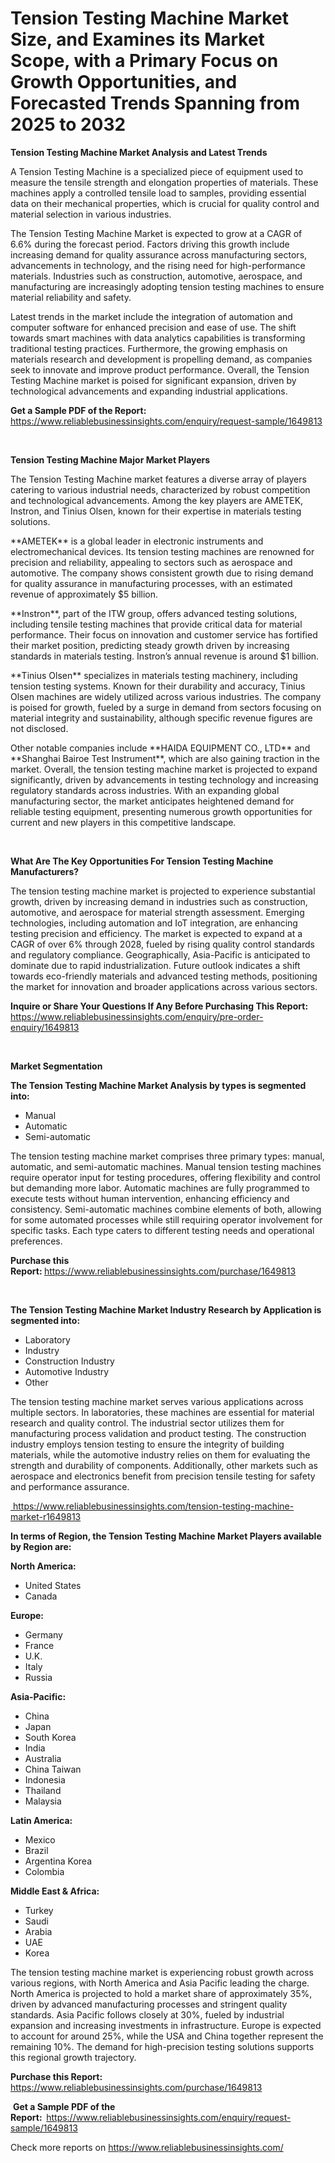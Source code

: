 <p><h1>Tension Testing Machine Market Size, and Examines its Market Scope, with a Primary Focus on Growth Opportunities, and Forecasted Trends Spanning from 2025 to 2032</h1></p><p><strong>Tension Testing Machine Market Analysis and Latest Trends</strong></p>
<p><p>A Tension Testing Machine is a specialized piece of equipment used to measure the tensile strength and elongation properties of materials. These machines apply a controlled tensile load to samples, providing essential data on their mechanical properties, which is crucial for quality control and material selection in various industries.</p><p>The Tension Testing Machine Market is expected to grow at a CAGR of 6.6% during the forecast period. Factors driving this growth include increasing demand for quality assurance across manufacturing sectors, advancements in technology, and the rising need for high-performance materials. Industries such as construction, automotive, aerospace, and manufacturing are increasingly adopting tension testing machines to ensure material reliability and safety.</p><p>Latest trends in the market include the integration of automation and computer software for enhanced precision and ease of use. The shift towards smart machines with data analytics capabilities is transforming traditional testing practices. Furthermore, the growing emphasis on materials research and development is propelling demand, as companies seek to innovate and improve product performance. Overall, the Tension Testing Machine market is poised for significant expansion, driven by technological advancements and expanding industrial applications.</p></p>
<p><strong>Get a Sample PDF of the Report:&nbsp;</strong> <a href="https://www.reliablebusinessinsights.com/enquiry/request-sample/1649813?utm_campaign=2245&utm_medium=2&utm_source=Github&utm_content=ia&utm_term=18022025&utm_id=tension-testing-machine">https://www.reliablebusinessinsights.com/enquiry/request-sample/1649813</a></p>
<p>&nbsp;</p>
<p><strong>Tension Testing Machine Major Market Players</strong></p>
<p><p>The Tension Testing Machine market features a diverse array of players catering to various industrial needs, characterized by robust competition and technological advancements. Among the key players are AMETEK, Instron, and Tinius Olsen, known for their expertise in materials testing solutions.</p><p>**AMETEK** is a global leader in electronic instruments and electromechanical devices. Its tension testing machines are renowned for precision and reliability, appealing to sectors such as aerospace and automotive. The company shows consistent growth due to rising demand for quality assurance in manufacturing processes, with an estimated revenue of approximately $5 billion.</p><p>**Instron**, part of the ITW group, offers advanced testing solutions, including tensile testing machines that provide critical data for material performance. Their focus on innovation and customer service has fortified their market position, predicting steady growth driven by increasing standards in materials testing. Instron’s annual revenue is around $1 billion.</p><p>**Tinius Olsen** specializes in materials testing machinery, including tension testing systems. Known for their durability and accuracy, Tinius Olsen machines are widely utilized across various industries. The company is poised for growth, fueled by a surge in demand from sectors focusing on material integrity and sustainability, although specific revenue figures are not disclosed.</p><p>Other notable companies include **HAIDA EQUIPMENT CO., LTD** and **Shanghai Bairoe Test Instrument**, which are also gaining traction in the market. Overall, the tension testing machine market is projected to expand significantly, driven by advancements in testing technology and increasing regulatory standards across industries. With an expanding global manufacturing sector, the market anticipates heightened demand for reliable testing equipment, presenting numerous growth opportunities for current and new players in this competitive landscape.</p></p>
<p>&nbsp;</p>
<p><strong>What Are The Key Opportunities For Tension Testing Machine Manufacturers?</strong></p>
<p><p>The tension testing machine market is projected to experience substantial growth, driven by increasing demand in industries such as construction, automotive, and aerospace for material strength assessment. Emerging technologies, including automation and IoT integration, are enhancing testing precision and efficiency. The market is expected to expand at a CAGR of over 6% through 2028, fueled by rising quality control standards and regulatory compliance. Geographically, Asia-Pacific is anticipated to dominate due to rapid industrialization. Future outlook indicates a shift towards eco-friendly materials and advanced testing methods, positioning the market for innovation and broader applications across various sectors.</p></p>
<p><strong>Inquire or Share Your Questions If Any Before Purchasing This Report:</strong> <a href="https://www.reliablebusinessinsights.com/enquiry/pre-order-enquiry/1649813?utm_campaign=2245&utm_medium=2&utm_source=Github&utm_content=ia&utm_term=18022025&utm_id=tension-testing-machine">https://www.reliablebusinessinsights.com/enquiry/pre-order-enquiry/1649813</a></p>
<p>&nbsp;</p>
<p><strong>Market Segmentation</strong></p>
<p><strong>The Tension Testing Machine Market Analysis by types is segmented into:</strong></p>
<p><ul><li>Manual</li><li>Automatic</li><li>Semi-automatic</li></ul></p>
<p><p>The tension testing machine market comprises three primary types: manual, automatic, and semi-automatic machines. Manual tension testing machines require operator input for testing procedures, offering flexibility and control but demanding more labor. Automatic machines are fully programmed to execute tests without human intervention, enhancing efficiency and consistency. Semi-automatic machines combine elements of both, allowing for some automated processes while still requiring operator involvement for specific tasks. Each type caters to different testing needs and operational preferences.</p></p>
<p><strong>Purchase this Report:&nbsp;</strong><a href="https://www.reliablebusinessinsights.com/purchase/1649813?utm_campaign=2245&utm_medium=2&utm_source=Github&utm_content=ia&utm_term=18022025&utm_id=tension-testing-machine">https://www.reliablebusinessinsights.com/purchase/1649813</a></p>
<p>&nbsp;</p>
<p><strong>The Tension Testing Machine Market Industry Research by Application is segmented into:</strong></p>
<p><ul><li>Laboratory</li><li>Industry</li><li>Construction Industry</li><li>Automotive Industry</li><li>Other</li></ul></p>
<p><p>The tension testing machine market serves various applications across multiple sectors. In laboratories, these machines are essential for material research and quality control. The industrial sector utilizes them for manufacturing process validation and product testing. The construction industry employs tension testing to ensure the integrity of building materials, while the automotive industry relies on them for evaluating the strength and durability of components. Additionally, other markets such as aerospace and electronics benefit from precision tensile testing for safety and performance assurance.</p></p>
<p><a href="https://www.reliablebusinessinsights.com/tension-testing-machine-market-r1649813?utm_campaign=2245&utm_medium=2&utm_source=Github&utm_content=ia&utm_term=18022025&utm_id=tension-testing-machine">&nbsp;https://www.reliablebusinessinsights.com/tension-testing-machine-market-r1649813</a></p>
<p><strong>In terms of Region, the Tension Testing Machine Market Players available by Region are:</strong></p>
<p>
    <p> <strong> North America: </strong>
        <ul>
            <li>United States</li>
            <li>Canada</li>
        </ul>
        </p> 
    <p> <strong> Europe: </strong>
        <ul>
            <li>Germany</li>
            <li>France</li>
            <li>U.K.</li>
            <li>Italy</li>
            <li>Russia</li>
        </ul>
        </p> 
    <p> <strong> Asia-Pacific: </strong>
        <ul>
            <li>China</li>
            <li>Japan</li>
            <li>South Korea</li>
            <li>India</li>
            <li>Australia</li>
            <li>China Taiwan</li>
            <li>Indonesia</li>
            <li>Thailand</li>
            <li>Malaysia</li>
        </ul>
        </p> 
    <p> <strong> Latin America: </strong>
        <ul>
            <li>Mexico</li>
            <li>Brazil</li>
            <li>Argentina Korea</li>
            <li>Colombia</li>
        </ul>
        </p> 
    <p> <strong> Middle East & Africa: </strong>
        <ul>
            <li>Turkey</li>
            <li>Saudi</li>
            <li>Arabia</li>
            <li>UAE</li>
            <li>Korea</li>
        </ul>
    </p>
    </p>
<p><p>The tension testing machine market is experiencing robust growth across various regions, with North America and Asia Pacific leading the charge. North America is projected to hold a market share of approximately 35%, driven by advanced manufacturing processes and stringent quality standards. Asia Pacific follows closely at 30%, fueled by industrial expansion and increasing investments in infrastructure. Europe is expected to account for around 25%, while the USA and China together represent the remaining 10%. The demand for high-precision testing solutions supports this regional growth trajectory.</p></p>
<p><strong>Purchase this Report: </strong><a href="https://www.reliablebusinessinsights.com/purchase/1649813?utm_campaign=2245&utm_medium=2&utm_source=Github&utm_content=ia&utm_term=18022025&utm_id=tension-testing-machine">https://www.reliablebusinessinsights.com/purchase/1649813</a></p>
<p>&nbsp;<strong>Get a Sample PDF of the Report:&nbsp;&nbsp;</strong><a href="https://www.reliablebusinessinsights.com/enquiry/request-sample/1649813?utm_campaign=2245&utm_medium=2&utm_source=Github&utm_content=ia&utm_term=18022025&utm_id=tension-testing-machine">https://www.reliablebusinessinsights.com/enquiry/request-sample/1649813</a></p>
<p><strong></strong></p>
<p>Check more reports on <a href="https://www.reliablebusinessinsights.com/?utm_campaign=2245&utm_medium=2&utm_source=Github&utm_content=ia&utm_term=18022025&utm_id=tension-testing-machine">https://www.reliablebusinessinsights.com/</a></p>